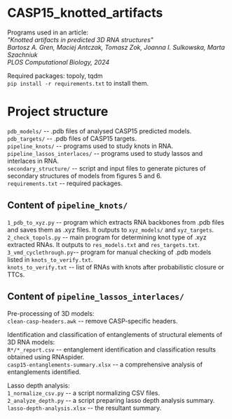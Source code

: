 # CASP15_knotted_artifacts
Programs used in an article:\
*"Knotted artifacts in predicted 3D RNA structures"\
Bartosz A. Gren, Maciej Antczak, Tomasz Zok, Joanna I. Sulkowska, Marta Szachniuk\
PLOS Computational Biology, 2024*

Required packages: topoly, tqdm\
`pip install -r requirements.txt` to install them.

# Project structure
`pdb_models/` -- .pdb files of analysed CASP15 predicted models.\
`pdb_targets/` -- .pdb files of CASP15 targets.\
`pipeline_knots/` -- programs used to study knots in RNA.\
`pipeline_lassos_interlaces/` -- programs used to study lassos and interlaces in RNA.\
`secondary_structure/` -- script and input files to generate pictures of secondary structures of models from figures 5 and 6.\
`requirements.txt` -- required packages.

## Content of `pipeline_knots/`
`1_pdb_to_xyz.py` -- program which extracts RNA backbones from .pdb files and saves them as .xyz files. It outputs to `xyz_models/` and `xyz_targets`.\
`2_check_topols.py` -- main program for determining knot type of .xyz extracted RNAs. It outputs to `res_models.txt` and `res_targets.txt`.\
`3_vmd_cyclethrough.py`-- program for manual checking of .pdb models listed in `knots_to_verify.txt`.\
`knots_to_verify.txt` -- list of RNAs with knots after probabilistic closure or TTCs.

## Content of `pipeline_lassos_interlaces/`

Pre-processing of 3D models:\
`clean-casp-headers.awk` -- remove CASP-specific headers.

Identification and classification of entanglements of structural elements of 3D RNA models:\
`R*/*_report.csv` -- entanglement identification and classification results obtained using RNAspider.\
`casp15-entanglements-summary.xlsx` -- a comprehensive analysis of entanglements identified.

Lasso depth analysis:\
`1_normalize_csv.py` -- a script normalizing CSV files.\
`2_analyze_depth.py` -- a script preparing lasso depth analysis summary.\
`lasso-depth-analysis.xlsx` -- the resultant summary.
